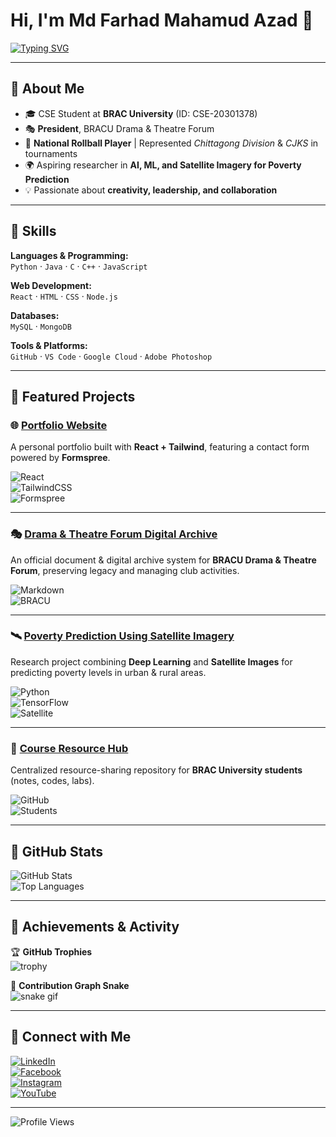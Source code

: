 # Hi, I'm Md Farhad Mahamud Azad 👋  

[![Typing SVG](https://readme-typing-svg.herokuapp.com?size=22&duration=4000&color=00F71A&lines=Code+Never+Lies%2C+Comments+Sometimes+Do)](https://git.io/typing-svg)

---

## 🔹 About Me  
- 🎓 CSE Student at **BRAC University** (ID: CSE-20301378)  
- 🎭 **President**, BRACU Drama & Theatre Forum  
- 🏑 **National Rollball Player** | Represented *Chittagong Division* & *CJKS* in tournaments  
- 🌍 Aspiring researcher in **AI, ML, and Satellite Imagery for Poverty Prediction**  
- 💡 Passionate about **creativity, leadership, and collaboration**  

---

## 🔹 Skills  

**Languages & Programming:**  
`Python` · `Java` · `C` · `C++` · `JavaScript`  

**Web Development:**  
`React` · `HTML` · `CSS` · `Node.js`  

**Databases:**  
`MySQL` · `MongoDB`  

**Tools & Platforms:**  
`GitHub` · `VS Code` · `Google Cloud` · `Adobe Photoshop`  

---

## 🔹 Featured Projects  

### 🌐 [Portfolio Website](https://github.com/farhad-azad/portfolio)  
A personal portfolio built with **React + Tailwind**, featuring a contact form powered by **Formspree**.  

![React](https://img.shields.io/badge/React-20232A?style=for-the-badge&logo=react&logoColor=61DAFB)  
![TailwindCSS](https://img.shields.io/badge/Tailwind_CSS-38B2AC?style=for-the-badge&logo=tailwind-css&logoColor=white)  
![Formspree](https://img.shields.io/badge/Formspree-FF4B2B?style=for-the-badge&logoColor=white)  

---

### 🎭 [Drama & Theatre Forum Digital Archive](https://github.com/farhad-azad/budtf-archive)  
An official document & digital archive system for **BRACU Drama & Theatre Forum**, preserving legacy and managing club activities.  

![Markdown](https://img.shields.io/badge/Markdown-000000?style=for-the-badge&logo=markdown&logoColor=white)  
![BRACU](https://img.shields.io/badge/BRACU-Drama%20Forum-blueviolet?style=for-the-badge)  

---

### 🛰 [Poverty Prediction Using Satellite Imagery](https://github.com/farhad-azad/poverty-prediction-ml)  
Research project combining **Deep Learning** and **Satellite Images** for predicting poverty levels in urban & rural areas.  

![Python](https://img.shields.io/badge/Python-3776AB?style=for-the-badge&logo=python&logoColor=white)  
![TensorFlow](https://img.shields.io/badge/TensorFlow-FF6F00?style=for-the-badge&logo=tensorflow&logoColor=white)  
![Satellite](https://img.shields.io/badge/Satellite_Imagery-2C3E50?style=for-the-badge)  

---

### 📘 [Course Resource Hub](https://github.com/farhad-azad/bracu-course-resource)  
Centralized resource-sharing repository for **BRAC University students** (notes, codes, labs).  

![GitHub](https://img.shields.io/badge/GitHub-181717?style=for-the-badge&logo=github&logoColor=white)  
![Students](https://img.shields.io/badge/BRACU-Students-brightgreen?style=for-the-badge)  

---

## 🔹 GitHub Stats  

![GitHub Stats](https://github-readme-stats.vercel.app/api?username=farhad-azad&show_icons=true&theme=tokyonight)  
![Top Languages](https://github-readme-stats.vercel.app/api/top-langs/?username=farhad-azad&layout=compact&theme=tokyonight)  

---

## 🔹 Achievements & Activity  

🏆 **GitHub Trophies**  
![trophy](https://github-profile-trophy.vercel.app/?username=farhad-azad&theme=onedark&row=1&column=6)  

🐍 **Contribution Graph Snake**  
![snake gif](https://github.com/farhad-azad/farhad-azad/blob/output/github-contribution-grid-snake.gif)  

---

## 🔹 Connect with Me  

[![LinkedIn](https://img.shields.io/badge/LinkedIn-blue?logo=linkedin&logoColor=white)](your-linkedin-url)  
[![Facebook](https://img.shields.io/badge/Facebook-1877F2?logo=facebook&logoColor=white)](your-fb-url)  
[![Instagram](https://img.shields.io/badge/Instagram-E4405F?logo=instagram&logoColor=white)](your-insta-url)  
[![YouTube](https://img.shields.io/badge/YouTube-FF0000?logo=youtube&logoColor=white)](your-youtube-url)  

---

![Profile Views](https://komarev.com/ghpvc/?username=farhad-azad)
